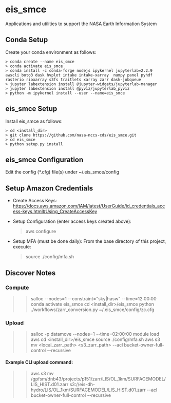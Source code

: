 # eis_smce
Applications and utilities to support the NASA Earth Information System

Conda Setup
---------------
Create your conda environment as follows:

    > conda create --name eis_smce 
    > conda activate eis_smce
    > conda install -c conda-forge nodejs ipykernel jupyterlab=2.2.9 awscli boto3 dask hvplot intake intake-xarray  numpy panel pyhdf rasterio rioxarray s3fs traitlets xarray zarr dask-jobqueue 
    > jupyter labextension install @jupyter-widgets/jupyterlab-manager
    > jupyter labextension install @pyviz/jupyterlab_pyviz
    > python -m ipykernel install --user --name=eis_smce

eis_smce Setup
---------------
Install eis_smce as follows:

    > cd <install_dir>
    > git clone https://github.com/nasa-nccs-cds/eis_smce.git 
    > cd eis_smce
    > python setup.py install

eis_smce Configuration
----------------------

Edit the config (*.cfg) file(s) under ~/.eis_smce/config

Setup Amazon Credentials
------------------------

* Create Access Keys:  https://docs.aws.amazon.com/IAM/latest/UserGuide/id_credentials_access-keys.html#Using_CreateAccessKey

* Setup Configuration (enter access keys created above):

    > aws configure

* Setup MFA (must be done daily):
    From the base directory of this project, execute:
  
    > source ./config/mfa.sh
   

Discover Notes
--------------

### Compute 

>> salloc --nodes=1 --constraint="sky|hasw" --time=12:00:00
>> conda activate eis_smce
>> cd <install_dir>/eis_smce
>> python ./workflows/zarr_conversion.py ~/.eis_smce/config/zc.cfg

### Upload

>> salloc -p datamove --nodes=1 --time=02:00:00
>> module load aws
>> cd <install_dir>/eis_smce
>> source ./config/mfa.sh
>> aws s3 mv  <local_zarr_path>  <s3_zarr_path> --acl bucket-owner-full-control --recursive

#### Example CLI upload command:

>> aws s3 mv  /gpfsm/dnb43/projects/p151/zarr/LIS/OL_1km/SURFACEMODEL/LIS_HIST.d01.zarr  s3://eis-dh-hydro/LIS/OL_1km/SURFACEMODEL/LIS_HIST.d01.zarr --acl bucket-owner-full-control --recursive








